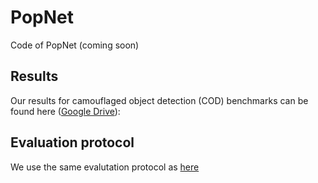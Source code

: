 # PopNet

Code of PopNet (coming soon)




## Results 
Our results for camouflaged object detection (COD) benchmarks can be found here ([Google Drive](https://drive.google.com/file/d/11YKW02Q4bQkl9D8qHYJmkFiXR9MSlb4d/view?usp=sharing)):

## Evaluation protocol
We use the same evalutation protocol as [here](https://github.com/taozh2017/SPNet/blob/main/test_evaluation_maps.py)


